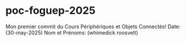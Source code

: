 # poc-foguep-2025
  Mon premier commit du Cours Périphériques et Objets Connectés! 
Date: (30-may-2025) 
Nom et Prénoms: (whimedick roosvelt) 